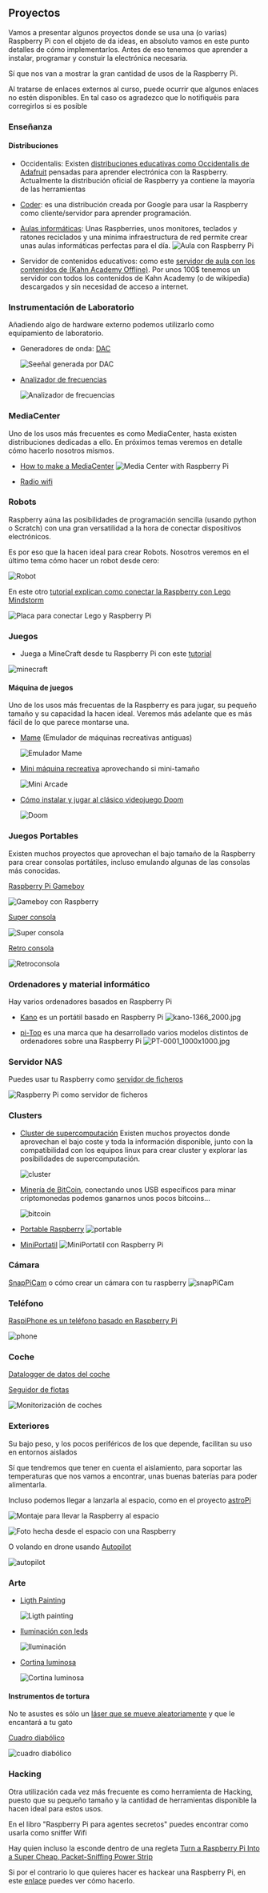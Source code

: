 ## Proyectos

Vamos a presentar algunos proyectos donde se usa una (o varias) Raspberry Pi con el objeto de da ideas, en absoluto vamos en este punto  detalles de cómo implementarlos. Antes de eso tenemos que aprender a instalar, programar y constuir la electrónica necesaria.

Sí que nos van a mostrar la gran cantidad de usos de la Raspberry Pi.

Al tratarse de enlaces externos al curso, puede ocurrir que algunos enlaces no estén disponibles. En tal caso os agradezco que lo notifiquéis para corregirlos si es posible

### Enseñanza

#### Distribuciones

* Occidentalis: Existen [distribuciones  educativas como Occidentalis de Adafruit](https://learn.adafruit.com/adafruit-raspberry-pi-educational-linux-distro) pensadas para aprender electrónica con la Raspberry. Actualmente la distribución oficial de Raspberry ya contiene la mayoría de las herramientas

* [Coder](https://googlecreativelab.github.io/coder/): es una distribución creada por Google para usar la Raspberry como cliente/servidor para aprender programación.

* [Aulas informáticas](https://www.raspberrypi.org/blog/bringing-computing-to-rural-cameroon/): Unas Raspberries, unos monitores, teclados y ratones reciclados y una mínima infraestructura de red permite crear unas aulas informáticas perfectas para el día.
![Aula con Raspberry Pi](./images/AulaPi.jpg)

* Servidor de contenidos educativos: como este [servidor de aula con los contenidos de (Kahn Academy Offline)](http://www.raspberrypi.org/archives/3829?sf12291563=1). Por unos 100$ tenemos un servidor con todos los contenidos de Kahn Academy (o de wikipedia) descargados y sin necesidad de acceso a internet.

### Instrumentación de Laboratorio

Añadiendo algo de hardware externo podemos utilizarlo como equipamiento de laboratorio.

* Generadores de onda: [DAC](https://learn.adafruit.com/mcp4725-12-bit-dac-with-raspberry-pi)

  ![Seeñal generada por DAC](./images/DAC_Scope.png)

* [Analizador de frecuencias](https://learn.adafruit.com/freq-show-raspberry-pi-rtl-sdr-scanner)

  ![Analizador de frecuencias](./images/DSC00699.jpg)


### MediaCenter

Uno de los usos más frecuentes es como MediaCenter, hasta existen distribuciones dedicadas a ello. En próximos temas veremos en detalle cómo hacerlo nosotros mismos.

* [How to make a MediaCenter](https://learn.adafruit.com/raspberry-pi-as-a-media-center?view=all)
![Media Center with Raspberry Pi](./images/raspberry_pi_xbmc_playing_music.jpg)

* [Radio wifi](https://learn.adafruit.com/pi-wifi-radio?view=all) 

### Robots

Raspberry aúna las posibilidades de programación sencilla (usando python o Scratch) con una gran versatilidad a la hora de conectar dispositivos electrónicos.

Es por eso que la hacen ideal para crear Robots. Nosotros veremos en el último tema cómo hacer un robot desde cero:

![Robot](./images/RobotTop.jpg)

En este otro [tutorial explican como conectar la Raspberry con Lego Mindstorm](https://learn.sparkfun.com/tutorials/getting-started-with-the-brickpi?_ga=1.260570443.733603098.1443800444)

![Placa para conectar Lego y Raspberry Pi](./images/Brick_Pi_Hookup_Guide-12.jpg)


### Juegos

* Juega a MineCraft desde tu Raspberry Pi con este [tutorial](https://learn.adafruit.com/running-minecraft-on-a-raspberry-pi)

![minecraft](./images/minecraft2.jpg)

#### Máquina de juegos

Uno de los usos más frecuentas de la Raspberry es para jugar, su pequeño tamaño y su capacidad la hacen ideal. Veremos más adelante que es más fácil de lo que parece montarse una.

* [Mame](https://learn.adafruit.com/retro-gaming-with-raspberry-pi?view=all) (Emulador de máquinas recreativas antiguas)

  ![Emulador Mame](./images/gaming_joust.jpg)

* [Mini máquina recreativa](https://learn.adafruit.com/cupcade-raspberry-pi-micro-mini-arcade-game-cabinet?view=all) aprovechando si mini-tamaño

  ![Mini Arcade](./images/gaming_cover.jpg)

* [Cómo instalar y jugar al clásico videojuego  Doom](https://learn.sparkfun.com/tutorials/setting-up-raspbian-and-doom?_ga=1.227922267.733603098.1443800444)

  ![Doom](./images/doom.png)

### Juegos Portables

Existen muchos proyectos que aprovechan el bajo tamaño de la Raspberry para crear consolas portátiles, incluso emulando algunas de las consolas más conocidas.

[Raspberry Pi Gameboy](https://learn.adafruit.com/pigrrl-raspberry-pi-gameboy?view=all)

![Gameboy con Raspberry](./images/gaming_pigrrl-adabot.jpg)

[Super consola](https://learn.adafruit.com/super-game-pi?view=all)

![Super consola](./images/gaming_hero-hands1.jpg)


[Retro consola](https://www.instructables.com/id/Breadboard-RetroPie/)

![Retroconsola](./images/retroconsola.jpg)


### Ordenadores y material informático

Hay varios ordenadores basados en Raspberry Pi

* [Kano](http://www.raspberrypi-spy.co.uk/2016/04/kano-computer-kit-first-impressions/) es un portátil  basado en Raspberry Pi
![kano-1366_2000.jpg](./images/kano-1366_2000.jpg)

* [pi-Top](https://www.pi-top.com/) es una marca que ha desarrollado varios modelos distintos de ordenadores sobre una Raspberry Pi
![PT-0001_1000x1000.jpg](./images/PT-0001_1000x1000.jpg)


### Servidor NAS

Puedes usar tu Raspberry como [servidor de ficheros](https://www.adslzone.net/2016/08/24/convierte-cualquier-disco-duro-nas-gracias-la-raspberry-pi-3/)

![Raspberry Pi como servidor de ficheros](http://www.davidhunt.ie/wp-content/uploads/2013/01/IMG_7585.jpg)

### Clusters

* [Cluster de supercomputación](http://www.cyberhades.com/2014/02/19/tutorial-para-instalar-un-cluster-de-40-nodos-con-raspberry-pi/) Existen muchos proyectos donde aprovechan el bajo coste y toda la información disponible, junto con la compatibilidad con los equipos linux para crear cluster y explorar las posibilidades de supercomputación.

  ![cluster](./images/PiCluster1.JPG)

* [Minería de BitCoin](https://learn.adafruit.com/piminer-raspberry-pi-bitcoin-miner), conectando unos USB específicos para minar criptomonedas podemos ganarnos unos pocos bitcoins...

  ![bitcoin](./images/bcminer1_1200.jpg)

* [Portable Raspberry](https://learn.adafruit.com/touch-pi-portable-raspberry-pi)
![portable](./images/hero-face3-sm.jpg)


* [MiniPortatil](https://learn.adafruit.com/mini-raspberry-pi-handheld-notebook-palmtop)
![MiniPortatil con Raspberry Pi](./images/hero-pitop-sm.jpg)

### Cámara

[SnapPiCam](https://learn.adafruit.com/snappicam-raspberry-pi-camera) o cómo crear un cámara con tu raspberry
![snapPiCam](./images/snappy_cam.jpg)


### Teléfono

[RaspiPhone es un teléfono basado en Raspberry Pi](https://learn.adafruit.com/piphone-a-raspberry-pi-based-cellphone?view=all)

![phone](./images/RaspiPhone.jpg)

### Coche

[Datalogger de datos del coche](http://www.stuffaboutcode.com/2013/07/raspberry-pi-reading-car-obd-ii-data.html)

[Seguidor de flotas](http://www.stuffaboutcode.com/2013/10/raspberry-pi-car-cam-gps-data-map.html)

![Monitorización de coches](./images/coche.jpg)

### Exteriores

Su bajo peso, y los pocos periféricos de los que depende, facilitan su uso en entornos aislados

Sí que tendremos que tener en cuenta el aislamiento, para soportar las temperaturas que nos vamos a encontrar, unas buenas baterías para poder alimentarla.

Incluso podemos llegar a lanzarla al espacio, como en el proyecto [astroPi](https://astro-pi.org/)

![Montaje para llevar la Raspberry al espacio](./images/balloon-electronics.jpg)

![Foto hecha desde el espacio con una Raspberry](./images/balloon-shot.jpeg)

O volando en drone usando  [Autopilot](http://erlerobotics.com/blog/meet-the-last-autopilot-for-building-robots-erle-brain-2/)

![autopilot](./images/CUAG0x8WoAAeHjp.jpg)

### Arte

* [Ligth Painting](https://learn.adafruit.com/light-painting-with-raspberry-pi)

  ![Ligth painting](./images/fire.jpg)

* [Iluminación con leds](https://learn.adafruit.com/neopixels-on-raspberry-pi)

  ![Iluminación](./images/leds.jpg)

* [Cortina luminosa](https://learn.adafruit.com/1500-neopixel-led-curtain-with-raspberry-pi-fadecandy?view=all)

  ![Cortina luminosa](./images/leds_curtain-anim.gif)

#### Instrumentos de tortura

No te asustes es sólo un [láser que se mueve aleatoriamente](https://learn.adafruit.com/raspberry-pi-wifi-controlled-cat-laser-toy?view=all) y que le encantará a tu gato

[Cuadro diabólico](https://learn.adafruit.com/creepy-face-tracking-portrait?view=all)

  ![cuadro diabólico](./images/raspberry_pi_DSC00316.jpg)

### Hacking

Otra utilización cada vez más frecuente es como herramienta de Hacking, puesto que su pequeño tamaño y la cantidad de herramientas disponible la hacen ideal para estos usos.

En el libro "Raspberry Pi para agentes secretos" puedes encontrar como usarla como sniffer Wifi

Hay quien incluso la esconde dentro de una regleta [Turn a Raspberry Pi Into a Super Cheap, Packet-Sniffing Power Strip](http://lifehacker.com/six-great-diy-projects-for-hacking-computers-and-networ-1649618886)

Si por el contrario lo que quieres hacer es hackear una Raspberry Pi, en este [enlace](https://geekytheory.com/hacking-raspberry-pi/) puedes ver cómo hacerlo.


